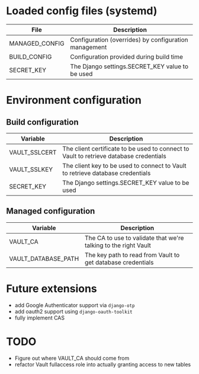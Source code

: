 Loaded config files (systemd)
=============================

File           | Description
---------------|--------------------------------------------------------------
MANAGED_CONFIG | Configuration (overrides) by configuration management
BUILD_CONFIG   | Configuration provided during build time
SECRET_KEY     | The Django settings.SECRET_KEY value to be used


Environment configuration
=========================

Build configuration
-------------------

Variable      | Description
--------------|---------------------------------------------------------------
VAULT_SSLCERT | The client certificate to be used to connect to Vault to retrieve database credentials
VAULT_SSLKEY  | The client key to be used to connect to Vault to retrieve database credentials
SECRET_KEY    | The Django settings.SECRET_KEY value to be used

Managed configuration
---------------------

Variable            | Description
--------------------|---------------------------------------------------------
VAULT_CA            | The CA to use to validate that we're talking to the right Vault
VAULT_DATABASE_PATH | The key path to read from Vault to get database credentials


Future extensions
=================

 * add Google Authenticator support via `django-otp`
 * add oauth2 support using `django-oauth-toolkit`
 * fully implement CAS


TODO
====

 * Figure out where VAULT_CA should come from
 * refactor Vault fullaccess role into actually granting access to new tables
